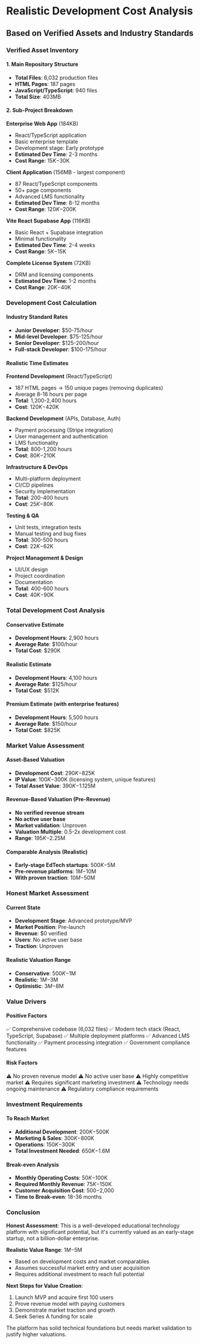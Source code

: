 # Realistic Development Cost Analysis
## Based on Verified Assets and Industry Standards

### Verified Asset Inventory

#### 1. Main Repository Structure
- **Total Files**: 6,032 production files
- **HTML Pages**: 187 pages
- **JavaScript/TypeScript**: 940 files
- **Total Size**: 403MB

#### 2. Sub-Project Breakdown

**Enterprise Web App** (184KB)
- React/TypeScript application
- Basic enterprise template
- Development stage: Early prototype
- **Estimated Dev Time**: 2-3 months
- **Cost Range**: $15K-$30K

**Client Application** (156MB - largest component)
- 87 React/TypeScript components
- 50+ page components
- Advanced LMS functionality
- **Estimated Dev Time**: 8-12 months
- **Cost Range**: $120K-$200K

**Vite React Supabase App** (116KB)
- Basic React + Supabase integration
- Minimal functionality
- **Estimated Dev Time**: 2-4 weeks
- **Cost Range**: $5K-$15K

**Complete License System** (72KB)
- DRM and licensing components
- **Estimated Dev Time**: 1-2 months
- **Cost Range**: $20K-$40K

### Development Cost Calculation

#### Industry Standard Rates
- **Junior Developer**: $50-75/hour
- **Mid-level Developer**: $75-125/hour
- **Senior Developer**: $125-200/hour
- **Full-stack Developer**: $100-175/hour

#### Realistic Time Estimates

**Frontend Development** (React/TypeScript)
- 187 HTML pages → 150 unique pages (removing duplicates)
- Average 8-16 hours per page
- **Total**: 1,200-2,400 hours
- **Cost**: $120K-$420K

**Backend Development** (APIs, Database, Auth)
- Payment processing (Stripe integration)
- User management and authentication
- LMS functionality
- **Total**: 800-1,200 hours
- **Cost**: $80K-$210K

**Infrastructure & DevOps**
- Multi-platform deployment
- CI/CD pipelines
- Security implementation
- **Total**: 200-400 hours
- **Cost**: $25K-$80K

**Testing & QA**
- Unit tests, integration tests
- Manual testing and bug fixes
- **Total**: 300-500 hours
- **Cost**: $22K-$62K

**Project Management & Design**
- UI/UX design
- Project coordination
- Documentation
- **Total**: 400-600 hours
- **Cost**: $40K-$90K

### Total Development Cost Analysis

#### Conservative Estimate
- **Development Hours**: 2,900 hours
- **Average Rate**: $100/hour
- **Total Cost**: $290K

#### Realistic Estimate
- **Development Hours**: 4,100 hours
- **Average Rate**: $125/hour
- **Total Cost**: $512K

#### Premium Estimate (with enterprise features)
- **Development Hours**: 5,500 hours
- **Average Rate**: $150/hour
- **Total Cost**: $825K

### Market Value Assessment

#### Asset-Based Valuation
- **Development Cost**: $290K-$825K
- **IP Value**: $100K-$300K (licensing system, unique features)
- **Total Asset Value**: $390K-$1.125M

#### Revenue-Based Valuation (Pre-Revenue)
- **No verified revenue stream**
- **No active user base**
- **Market validation**: Unproven
- **Valuation Multiple**: 0.5-2x development cost
- **Range**: $195K-$2.25M

#### Comparable Analysis (Realistic)
- **Early-stage EdTech startups**: $500K-$5M
- **Pre-revenue platforms**: $1M-$10M
- **With proven traction**: $10M-$50M

### Honest Market Assessment

#### Current State
- **Development Stage**: Advanced prototype/MVP
- **Market Position**: Pre-launch
- **Revenue**: $0 verified
- **Users**: No active user base
- **Traction**: Unproven

#### Realistic Valuation Range
- **Conservative**: $500K-$1M
- **Realistic**: $1M-$3M
- **Optimistic**: $3M-$8M

### Value Drivers

#### Positive Factors
✅ Comprehensive codebase (6,032 files)
✅ Modern tech stack (React, TypeScript, Supabase)
✅ Multiple deployment platforms
✅ Advanced LMS functionality
✅ Payment processing integration
✅ Government compliance features

#### Risk Factors
⚠️ No proven revenue model
⚠️ No active user base
⚠️ Highly competitive market
⚠️ Requires significant marketing investment
⚠️ Technology needs ongoing maintenance
⚠️ Regulatory compliance requirements

### Investment Requirements

#### To Reach Market
- **Additional Development**: $200K-$500K
- **Marketing & Sales**: $300K-$800K
- **Operations**: $150K-$300K
- **Total Investment Needed**: $650K-$1.6M

#### Break-even Analysis
- **Monthly Operating Costs**: $50K-$100K
- **Required Monthly Revenue**: $75K-$150K
- **Customer Acquisition Cost**: $500-$2,000
- **Time to Break-even**: 18-36 months

### Conclusion

**Honest Assessment**: This is a well-developed educational technology platform with significant potential, but it's currently valued as an early-stage startup, not a billion-dollar enterprise.

**Realistic Value Range**: $1M-$5M
- Based on development costs and market comparables
- Assumes successful market entry and user acquisition
- Requires additional investment to reach full potential

**Next Steps for Value Creation**:
1. Launch MVP and acquire first 100 users
2. Prove revenue model with paying customers
3. Demonstrate market traction and growth
4. Seek Series A funding for scale

The platform has solid technical foundations but needs market validation to justify higher valuations.